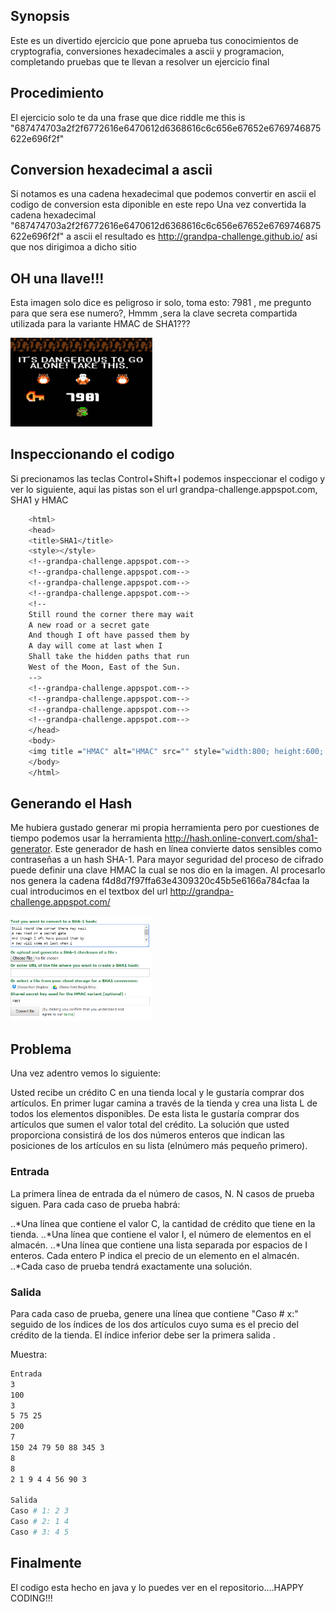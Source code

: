 ## Synopsis

Este es un divertido ejercicio que pone aprueba tus conocimientos de cryptografia, conversiones hexadecimales a ascii y programacion, completando  pruebas que te llevan a resolver un ejercicio final

## Procedimiento

El ejercicio solo te da una frase que dice riddle me this is "687474703a2f2f6772616e6470612d6368616c6c656e67652e6769746875622e696f2f"

## Conversion hexadecimal a ascii
Si notamos es una cadena hexadecimal que podemos convertir en ascii el codigo de conversion esta diponible en este repo 
Una vez convertida la cadena hexadecimal "687474703a2f2f6772616e6470612d6368616c6c656e67652e6769746875622e696f2f" a ascii el resultado es http://grandpa-challenge.github.io/ asi que nos dirigimoa a dicho sitio

## OH una llave!!!
Esta imagen solo dice es peligroso ir solo, toma esto: 7981 , me pregunto para que sera ese numero?, Hmmm ,sera la clave secreta compartida utilizada para la variante HMAC de SHA1???

<tr>
<td>
<img src="img/dangerous.png" width="45%" />
</td>
</tr>

## Inspeccionando el codigo

Si precionamos las teclas Control+Shift+I podemos inspeccionar el codigo y ver lo siguiente, aqui las pistas son el url grandpa-challenge.appspot.com, SHA1 y HMAC

```sh
	<html>
    <head>
    <title>SHA1</title>
    <style></style>
    <!--grandpa-challenge.appspot.com-->
    <!--grandpa-challenge.appspot.com-->
    <!--grandpa-challenge.appspot.com-->
    <!--grandpa-challenge.appspot.com-->
    <!--
    Still round the corner there may wait
    A new road or a secret gate
    And though I oft have passed them by
    A day will come at last when I
    Shall take the hidden paths that run
    West of the Moon, East of the Sun.
    -->
    <!--grandpa-challenge.appspot.com-->
    <!--grandpa-challenge.appspot.com-->
    <!--grandpa-challenge.appspot.com-->
    <!--grandpa-challenge.appspot.com-->
    </head>
    <body>
    <img title ="HMAC" alt="HMAC" src="" style="width:800; height:600; margin-left:auto; margin-right:auto; display:block;">
    </body>
    </html>
```

## Generando el Hash 
Me hubiera gustado generar mi propia herramienta pero por cuestiones de tiempo podemos usar la herramienta http://hash.online-convert.com/sha1-generator. Este generador de hash en línea convierte  datos sensibles como contraseñas a un hash SHA-1. Para mayor seguridad del proceso de cifrado puede definir una clave HMAC la cual se nos dio en la imagen.
Al procesarlo nos genera la cadena f4d8d7f97ffa63e4309320c45b5e6166a784cfaa la cual introducimos en el textbox del url http://grandpa-challenge.appspot.com/


<tr>
<td>
<img src="img/hash.PNG" width="45%" />
</td>
</tr>

## Problema

Una vez adentro vemos lo siguiente:

Usted recibe un crédito C en una tienda local y le gustaría comprar dos artículos. En primer lugar camina a través de la tienda y crea una lista L de todos los elementos disponibles. De esta lista le gustaría comprar dos artículos que sumen el valor total del crédito. La solución que usted proporciona consistirá de los dos números enteros que indican las posiciones de los artículos en su lista (elnúmero más pequeño primero).

### Entrada

La primera línea de entrada da el número de casos, N. N casos de prueba siguen. Para cada caso de prueba habrá:

..*Una línea que contiene el valor C, la cantidad de crédito que tiene en la tienda.
..*Una línea que contiene el valor I, el número de elementos en el almacén.
..*Una línea que contiene una lista separada por espacios de I enteros. Cada entero P indica el precio de un elemento en el almacén.
..*Cada caso de prueba tendrá exactamente una solución.

### Salida

Para cada caso de prueba, genere una línea que contiene "Caso # x:" seguido de los índices de los dos artículos cuyo suma es el precio del crédito de la tienda. El índice inferior debe ser la primera salida .

Muestra:

```sh
Entrada
3
100
3
5 75 25
200
7
150 24 79 50 88 345 3
8
8
2 1 9 4 4 56 90 3

Salida
Caso # 1: 2 3
Caso # 2: 1 4
Caso # 3: 4 5
```

## Finalmente

El codigo esta hecho en java y lo puedes ver en el repositorio....HAPPY CODING!!!